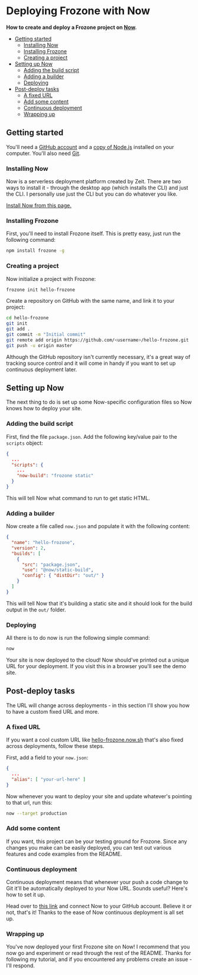 # Deploying Frozone with Now

**How to create and deploy a Frozone project on [Now](https://now.sh/).**

<!-- START doctoc generated TOC please keep comment here to allow auto update -->
<!-- DON'T EDIT THIS SECTION, INSTEAD RE-RUN doctoc TO UPDATE -->


- [Getting started](#getting-started)
  - [Installing Now](#installing-now)
  - [Installing Frozone](#installing-frozone)
  - [Creating a project](#creating-a-project)
- [Setting up Now](#setting-up-now)
  - [Adding the build script](#adding-the-build-script)
  - [Adding a builder](#adding-a-builder)
  - [Deploying](#deploying)
- [Post-deploy tasks](#post-deploy-tasks)
  - [A fixed URL](#a-fixed-url)
  - [Add some content](#add-some-content)
  - [Continuous deployment](#continuous-deployment)
  - [Wrapping up](#wrapping-up)

<!-- END doctoc generated TOC please keep comment here to allow auto update -->

## Getting started

You'll need a [GitHub account](https://github.com/) and a [copy of Node.js](https://nodejs.org/) installed on your computer. You'll also need [Git](https://git-scm.com/).

### Installing Now

Now is a serverless deployment platform created by Zeit. There are two ways to install it - through the desktop app (which installs the CLI) and just the CLI. I personally use just the CLI but you can do whatever you like.

[Install Now from this page.](https://zeit.co/download)

### Installing Frozone

First, you'll need to install Frozone itself. This is pretty easy, just run the following command:

```bash
npm install frozone -g
```

### Creating a project

Now initialize a project with Frozone:

```bash
frozone init hello-frozone
```

Create a repository on GitHub with the same name, and link it to your project:

```bash
cd hello-frozone
git init
git add .
git commit -m "Initial commit"
git remote add origin https://github.com/<username>/hello-frozone.git
git push -u origin master
```

Although the GitHub repository isn't currently necessary, it's a great way of tracking source control and it will come in handy if you want to set up continuous deployment later.

## Setting up Now

The next thing to do is set up some Now-specific configuration files so Now knows how to deploy your site.

### Adding the build script

First, find the file `package.json`. Add the following key/value pair to the `scripts` object:

```json
{
  ...
  "scripts": {
    ...
    "now-build": "frozone static"
  }
}
```

This will tell Now what command to run to get static HTML.

### Adding a builder

Now create a file called `now.json` and populate it with the following content:

```json
{
  "name": "hello-frozone",
  "version": 2,
  "builds": [
    {
      "src": "package.json",
      "use": "@now/static-build",
      "config": { "distDir": "out/" }
    }
  ]
}
```

This will tell Now that it's building a static site and it should look for the build output in the `out/` folder.

### Deploying

All there is to do now is run the following simple command:

```bash
now
```

Your site is now deployed to the cloud! Now should've printed out a unique URL for your deployment. If you visit this in a browser you'll see the demo site.

## Post-deploy tasks

The URL will change across deployments - in this section I'll show you how to have a custom fixed URL and more.

### A fixed URL

If you want a cool custom URL like [hello-frozone.now.sh](https://hello-frozone.now.sh/) that's also fixed across deployments, follow these steps.

First, add a field to your `now.json`:

```json
{
  ...
  "alias": [ "your-url-here" ]
}
```

Now whenever you want to deploy your site and update whatever's pointing to that url, run this:

```bash
now --target production
```

### Add some content

If you want, this project can be your testing ground for Frozone. Since any changes you make can be easily deployed, you can test out various features and code examples from the README.

### Continuous deployment

Continuous deployment means that whenever your push a code change to Git it'll be automatically deployed to your Now URL. Sounds useful? Here's how to set it up.

Head over to [this link](https://zeit.co/github) and connect Now to your GitHub account. Believe it or not, that's it! Thanks to the ease of Now continuous deployment is all set up.

### Wrapping up

You've now deployed your first Frozone site on Now! I recommend that you now go and experiment or read through the rest of the README. Thanks for following my tutorial, and if you encountered any problems create an issue - I'll respond.